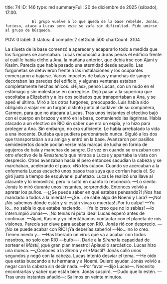 title:          74
ID:             146
type:           md
summaryFull:    20 de diciembre de 2025 (sábado), 17:00.
                
                El grupo vuelve a lo que queda de la base rebelde. Jonás, furioso, ataca a Lucas pero este se zafa sin dificultad. Pide unirse al grupo de búsqueda.
POV:            0
label:          3
status:         4
compile:        2
setGoal:        500
charCount:      3104



La silueta de la base comenzó a aparecer y acapararlo todo a medida que los furgones se acercaban. Lucas reconoció a duras penas el edificio frente al cuál le había dicho a Ana, la mañana anterior, que debía irse con Ajani y Kasim.
Parecía que había pasado una eternidad desde aquello.
Las furgonetas se detuvieron frente a las instalaciones y los ocupantes comenzaron a bajarse. Varios impactos de balas y manchas de sangre decoraban las paredes del edificio, y algunas ventanas estaban completamente hechas añicos.
«Hijas», pensó Lucas, con un nudo en el estómago y sin molestarse en corregirse.
Dejó pasar a la superiora que escoltaba a Elizabeth y a los dos soldados que transportaban a Ana, y se apeó el último.
Miró a los otros furgones, preocupado.
Luís había sido obligado a viajar en un furgón distinto junto al cadáver de su compañera, Carmen, para que no atacara a Lucas. Tras unos instantes el efectivo bajó con el cuerpo en brazos y entró en la base, conteniendo las lágrimas.
Había atacado a un efectivo de RIO sin saber que era un espía, y lo hizo para proteger a Ana. Sin embargo, no era suficiente. Le había arrebatado la vida a una inocente.
Dudaba que pudiera perdonárselo nunca.
Siguió a los dos que transportaban a su amiga y entró en la base. Avanzaron por pasillos semidesiertos donde podían verse más marcas de lucha en forma de agujeros de bala y manchas de sangre.
De vez en cuando se cruzaban con otro efectivo de la *Resistencia* que miraba a Lucas y apartaba la vista con desprecio. Otros avanzaban hacia él pero entonces sacudían la cabeza y se marchaban, acelerando el paso.
«No les culpo».
Cuando se acercaban a la enfermería Lucas escuchó unos pasos tras suya que corrían hacia él.
Se giró justo a tiempo de esquivar el puñetazo. Lucas le realizó una llave al atacante y lo inmovilizó, pero lo soltó en cuanto lo reconoció.
—Lo siento.
Jonás lo miró durante unos instantes, sorprendido. Entonces volvió a apretar los puños.
—¡¿Se puede saber en qué estabas pensando?! ¡Nos has mandado a todos a la mierda!
—¿Se... se sabe algo de Noemí y Lara?
—¡No! ¡No sabemos dónde están y si están vivas o muertas! ¡Por tu culpa!
—Yo lo... no sabía lo que estaba haciendo.
—¡Ya lo creo que no lo sabías! —lo interrumpió Jonás—. ¡No tenías ni puta idea!
Lucas esperó antes de continuar.
—Ajani, Kasim y yo intentábamos contactar con el planeta de mis visiones. Parecía ser clave para acabar con RIO.
Jonás rió con desprecio.
—¡No se puede acabar con RIO! ¡Ya deberías saberlo!
—No... no lo creo. Tienen miedo y...
—Has liberado un virus que va a acabar con todos nosotros, no solo con RIO —bufó—-. Darle a la *Sirena* la capacidad de sortear el *Mástil*, ¡qué gran plan maestro!
Aplaudió sarcástico. Lucas hizo una mueca.
—¿Conoces a la *Sirena* y el *Mástil?
Jonás calló unos segundos y negó con la cabeza. Lucas intentó desviar el tema.
—He oído que estás buscando a tu hermana y a Noemí. Quiero ayudar.
Jonás volvió a negar con la cabeza sin decir nada.
—Por favor —dijo Lucas—. Necesito encontrarlas y saber que están bien.
Jonás suspiró.
—Dudo que lo estén. —Tras unos instantes añadió—: Salimos en veinte minutos.